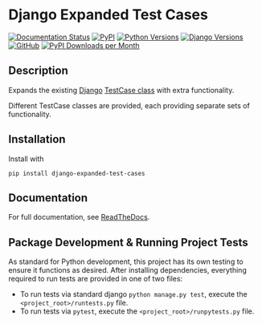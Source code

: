 # Django Expanded Test Cases

[![Documentation Status](https://readthedocs.org/projects/django-expanded-test-cases/badge/?version=latest)](https://django-expanded-test-cases.readthedocs.io/en/latest/?badge=latest)
[![PyPI](https://img.shields.io/pypi/v/django-expanded-test-cases?color=blue)](https://img.shields.io/pypi/v/django-expanded-test-cases?color=blue)
[![Python Versions](https://img.shields.io/badge/python-%3E%3D3.7-brightgreen)](https://img.shields.io/badge/python-%3E%3D3.7-brightgreen)
[![Django Versions](https://img.shields.io/badge/django-%3E%3D3-brightgreen)](https://img.shields.io/badge/django-%3E%3D3-brightgreen)
[![GitHub](https://img.shields.io/github/license/brodriguez8774/django-expanded-test-cases)](https://img.shields.io/github/license/brodriguez8774/django-expanded-test-cases)
[![PyPI Downloads per Month](https://img.shields.io/pypi/dm/django-expanded-test-cases.svg)](https://pypi.python.org/pypi/django-expanded-test-cases)


## Description

Expands the existing [Django](https://docs.djangoproject.com/en/dev/)
[TestCase class](https://docs.djangoproject.com/en/dev/topics/testing/overview/) with extra functionality.

Different TestCase classes are provided, each providing separate sets of functionality.


## Installation

Install with

    pip install django-expanded-test-cases


## Documentation

For full documentation, see [ReadTheDocs](https://django-expanded-test-cases.readthedocs.io/en/latest/).


## Package Development & Running Project Tests

As standard for Python development, this project has its own testing to ensure it functions as desired.
After installing dependencies, everything required to run tests are provided in one of two files:
* To run tests via standard django `python manage.py test`, execute the `<project_root>/runtests.py` file.
* To run tests via `pytest`, execute the `<project_root>/runpytests.py` file.

